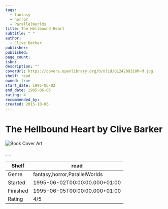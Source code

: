 ```yaml
---
tags:
  - fantasy
  - horror
  - ParallelWorlds
title: The Hellbound Heart
subtitle: " "
author:
  - Clive Barker
publisher:
published:
page_count:
isbn:
description: ""
coverUrl: https://covers.openlibrary.org/b/olid/OL24209310M-M.jpg
shelf: read
owned: true
start_date: 1995-06-02
end_date: 1995-06-05
rating: 4
recommended_by:
created: 2015-10-06
---
```


# The Hellbound Heart by Clive Barker

![Book Cover Art](https://covers.openlibrary.org/b/olid/OL24209310M-M.jpg)

_ _

| Shelf | read |
| --- | --- |
| Genre | fantasy,horror,ParallelWorlds |
| Started | 1995-06-02T00:00:00.000+01:00 |
| Finished | 1995-06-05T00:00:00.000+01:00 |
| Rating | 4/5 |

